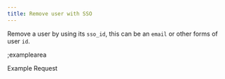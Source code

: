 ```yaml
---
title: Remove user with SSO 
---
```


Remove a user by using its `sso_id`, this can be an `email` or other forms of user `id`.

;examplearea

Example Request

<RequestExample url="https://mapi.storyblok.com/v1/spaces/656/collaborators/2362" httpMethod="DELETE"></RequestExample>